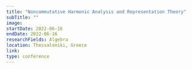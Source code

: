 ```yaml
---
title: "Noncommutative Harmonic Analysis and Representation Theory"
subTitle: ""
image:
startDate: 2022-06-16
endDate: 2022-06-16
researchFields: Algebra
location: Thessaloniki, Greece
link: 
type: conference
---
```

